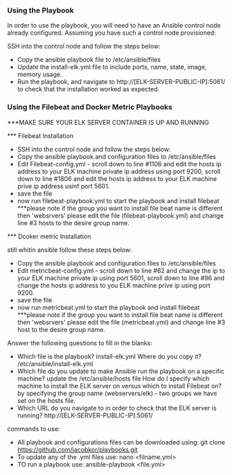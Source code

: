 ### Using the Playbook

In order to use the playbook, you will need to have an Ansible control node already configured. Assuming you have such a control node provisioned: 

SSH into the control node and follow the steps below:
- Copy the ansible playbook file to  /etc/ansible/files
- Update the install-elk.yml file to include ports, name, state, image, memory usage.
- Run the playbook, and navigate to http://[ELK-SERVER-PUBLIC-IP]:5061/ to check that the installation worked as expected.

### Using the Filebeat and Docker Metric Playbooks

***MAKE SURE YOUR ELK SERVER CONTAINER IS UP AND RUNNING

*** Filebeat Installation

- SSH into the control node and follow the steps below:
- Copy the ansible playbook and configuration files to  /etc/ansible/files
- Edit Filebeat-config.yml - scroll down to line #1106 and edit the hosts ip address to your ELK machine private ip address using port 9200, scroll down to line #1806 and edit the hosts ip address to your ELK machine prive ip address usinf port 5601. 
- save the file
- now run filebeat-playbook.yml to start the playbook and install filebeat 
***please note if the group you want to install file beat name is different then 'websrvers' please edit the file (filebeat-playbook.yml) and change line #3 hosts to the desire group name.

*** Dcoker metric Installation

still whitin ansible follow these steps below: 
- Copy the ansible playbook and configuration files to  /etc/ansible/files
- Edit metricbeat-config.yml - scroll down to line #62 and change the ip to your ELK machine private ip using port 5601, scroll down to line #96 and   change the hosts ip address to you ELK machine prive ip using port 9200.
- save the file 
- now run metricbeat.yml to start the playbook and install filebeat 
***please note if the group you want to install file beat name is different then 'websrvers' please edit the file (metricbeat.yml) and change line #3 host to the desire group name.

Answer the following questions to fill in the blanks:
-  Which file is the playbook? install-elk.yml  Where do you copy it? /etc/ansible/install-elk.yml
-  Which file do you update to make Ansible run the playbook on a specific machine? update the /etc/ansible/hosts file  How do I specify which machine   to install the ELK server on versus which to install Filebeat on? by specifying the group name (webservers/elk) - two groups we have set on the     hosts file. 
- Which URL do you navigate to in order to check that the ELK server is running? http://[ELK-SERVER-PUBLIC-IP]:5061/

commands to use:
 
 - All playbook and configurations files  can be downloaded using: git clone https://github.com/jacobkor/playbooks.git
 - To update any of the .yml files use: nano <filname.yml> 
 - TO run a playbook use: ansible-playbook <file.yml>

